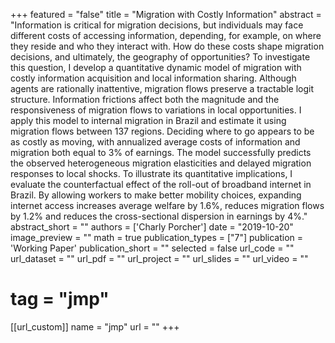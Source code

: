 +++
featured = "false"
title = "Migration with Costly Information"
abstract = "Information is critical for migration decisions, but individuals may face different costs of accessing information, depending, for example, on where they reside and who they interact with.   How do these costs shape migration decisions, and ultimately, the geography of opportunities?  To investigate this question, I develop a quantitative dynamic model of migration with costly information acquisition and local information sharing. Although agents are rationally inattentive, migration flows preserve a tractable logit structure. Information frictions affect both the magnitude and the responsiveness of migration flows to variations in local opportunities. I apply this model to internal migration in Brazil and estimate it using migration flows between 137 regions. Deciding where to go appears to be as costly as moving, with annualized average costs of information and migration both equal to 3% of earnings. The model successfully predicts the observed heterogeneous migration elasticities and delayed migration responses to local shocks. To illustrate its quantitative implications, I evaluate the counterfactual effect of the roll-out of broadband internet in Brazil. By allowing workers to make better mobility choices, expanding internet access increases average welfare by 1.6%, reduces migration flows by 1.2% and reduces the cross-sectional dispersion in earnings by 4%."
abstract_short = ""
authors = ['Charly Porcher']
date = "2019-10-20"
image_preview = ""
math = true
publication_types = ["7"]
publication = 'Working Paper'
publication_short = ""
selected = false
url_code = ""
url_dataset = ""
url_pdf = ""
url_project = ""
url_slides = ""
url_video = ""
# tag = "jmp"

[[url_custom]]
name = "jmp"
url = ""
+++

